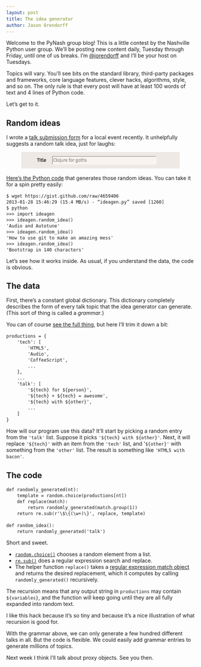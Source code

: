 ```yaml
---
layout: post
title: The idea generator
author: Jason Orendorff
---
```

Welcome to the PyNash group blog!
This is a little contest by the Nashville Python user group.
We&rsquo;ll be posting new content daily, Tuesday through Friday,
until one of us breaks.
I&rsquo;m [@jorendorff](https://twitter.com/jorendorff)
and I&rsquo;ll be your host on Tuesdays.

Topics will vary. You&rsquo;ll see bits on the standard library,
third-party packages and frameworks, core language features, clever
hacks, algorithms, style, and so on. The only rule is that every
post will have at least 100 words of text and 4 lines of Python code.

Let&rsquo;s get to it.


## Random ideas

I wrote a [talk submission form](http://co-op.nashvl.org/) for a local
event recently. It unhelpfully suggests a random talk idea, just for laughs:

<figure>
  <img src="/images/blog-content/random-idea.png">
</figure>

[Here&rsquo;s the Python code](https://gist.github.com/4659406)
that generates those random ideas.
You can take it for a spin pretty easily:

    $ wget https://gist.github.com/raw/4659406
    2013-01-28 15:46:29 (15.4 MB/s) - “ideagen.py” saved [1260]
    $ python
    >>> import ideagen
    >>> ideagen.random_idea()
    'Audio and Autotune'
    >>> ideagen.random_idea()
    'How to use git to make an amazing mess'
    >>> ideagen.random_idea()
    'Bootstrap in 140 characters'

Let&rsquo;s see how it works inside.
As usual, if you understand the data, the code is obvious.

## The data

First, there&rsquo;s a constant global dictionary.
This dictionary completely describes the form
of every talk topic that the idea generator can generate.
(This sort of thing is called a *grammar*.)

You can of course [see the full thing](https://gist.github.com/4659406),
but here I&rsquo;ll trim it down a bit:

    productions = {
        'tech': [
            'HTML5',
            'Audio',
            'CoffeeScript',
            ...
        ],
        ...
        'talk': [
            '${tech} for ${person}',
            '${tech} + ${tech} = awesome',
            '${tech} with ${other}',
            ...
        ]
    }

How will our program use this data?
It&rsquo;ll start by picking a random entry from the `'talk'` list.
Suppose it picks `'${tech} with ${other}'`.
Next, it will replace `'${tech}'` with an item from the `'tech'` list,
and '`${other}'` with something from the `'other'` list.
The result is something like `'HTML5 with bacon'`.

## The code

    def randomly_generated(nt):
        template = random.choice(productions[nt])
        def replace(match):
            return randomly_generated(match.group(1))
        return re.sub(r'\$\{(\w+)\}', replace, template)

    def random_idea():
        return randomly_generated('talk')

Short and sweet.

* [`random.choice()`](http://docs.python.org/3/library/random.html#random.choice)
  chooses a random element from a list.
* [`re.sub()`](http://docs.python.org/3/library/re.html#re.sub) does
  a regular expression search and replace.
* The helper function `replace()` takes a
  [regular expression match object](http://docs.python.org/3/library/re.html#match-objects)
  and returns the desired replacement,
  which it computes by calling `randomly_generated()` recursively.

The recursion means that any output string in `productions` may contain `${variables}`,
and the function will keep going until they are all fully expanded into random text.

I like this hack because it&rsquo;s so tiny
and because it&rsquo;s a nice illustration of what recursion is good for.

With the grammar above, we can only generate a few hundred different
talks in all. But the code is flexible. We could easily add grammar
entries to generate millions of topics.

Next week I think I&rsquo;ll talk about proxy objects. See you then.
